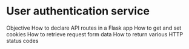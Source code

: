 # User authentication service
Objective
How to declare API routes in a Flask app
How to get and set cookies
How to retrieve request form data
How to return various HTTP status codes